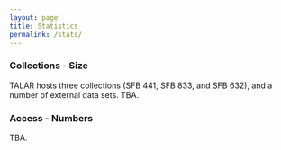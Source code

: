 ```yaml
---
layout: page
title: Statistics
permalink: /stats/
---
```


### Collections - Size

TALAR hosts three collections (SFB 441, SFB 833, and SFB 632), and a number of 
external data sets. TBA. 

### Access - Numbers

TBA.




